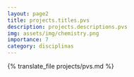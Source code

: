 ```yaml
---
layout: page2
title: projects.titles.pvs
description: projects.descriptions.pvs
img: assets/img/chemistry.png
importance: 7
category: disciplinas
---
```


{% translate_file projects/pvs.md %}
